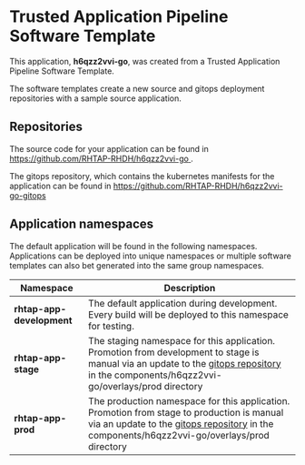 # Trusted Application Pipeline Software Template

This application, **h6qzz2vvi-go**, was created from a Trusted Application Pipeline Software Template.

The software templates create a new source and gitops deployment repositories with a sample source application. 

## Repositories

The source code for your application can be found in [https://github.com/RHTAP-RHDH/h6qzz2vvi-go ](https://github.com/RHTAP-RHDH/h6qzz2vvi-go ).
 
The gitops repository, which contains the kubernetes manifests for the application can be found in 
[https://github.com/RHTAP-RHDH/h6qzz2vvi-go-gitops ](https://github.com/RHTAP-RHDH/h6qzz2vvi-go-gitops ) 

## Application namespaces 

The default application will be found in the following namespaces. Applications can be deployed into unique namespaces or multiple software templates can also bet generated into the same group namespaces.  

|  Namespace   |  Description   |  
| -------- | -------- |   
| **rhtap-app-development** | The default application during development. Every build will be deployed to this namespace for testing. | 
| **rhtap-app-stage** | The staging namespace for this application. Promotion from development to stage is manual via an update to the [gitops repository](https://github.com/RHTAP-RHDH/h6qzz2vvi-go-gitops ) in the components/h6qzz2vvi-go/overlays/prod directory |  
| **rhtap-app-prod** | The production namespace for this application. Promotion from stage to production is manual via an update to the [gitops repository](https://github.com/RHTAP-RHDH/h6qzz2vvi-go-gitops ) in the components/h6qzz2vvi-go/overlays/prod directory | 